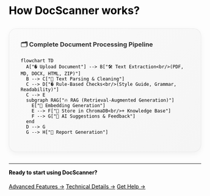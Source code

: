 
<style>
/* Inline CSS to force black text and left align */
* { color: #000000 !important; text-align: left !important; }
p, li, h1, h2, h3, h4, h5, h6 { color: #000000 !important; text-align: left !important; }
.md-content, .md-typeset { text-align: left !important; }
</style>

# How DocScanner works?

<div style="background: linear-gradient(135deg, #fafafa 0%, #f5f5f5 100%); padding: 30px; border-radius: 20px; margin: 30px 0; box-shadow: 0 5px 15px rgba(0,0,0,0.05); border: 1px solid rgba(0,0,0,0.05); text-align: center;">

<div style="margin-bottom: 20px;">
<h3 style="color: #333333 !important; margin: 0; text-shadow: none;">🗂️ Complete Document Processing Pipeline</h3>
</div>

```mermaid
flowchart TD
  A["� Upload Document"] --> B["🛠 Text Extraction<br/>(PDF, MD, DOCX, HTML, ZIP)"]
  B --> C["🧹 Text Parsing & Cleaning"]
  C --> D["� Rule-Based Checks<br/>(Style Guide, Grammar, Readability)"]
  C --> E
  subgraph RAG["🔥 RAG (Retrieval-Augmented Generation)"]
    E["🧠 Embedding Generation"]
    E --> F["💾 Store in ChromaDB<br/>+ Knowledge Base"]
    F --> G["🤖 AI Suggestions & Feedback"]
  end
  D --> G
  G --> H["📑 Report Generation"]
```

</div>

---

**Ready to start using DocScanner?**

<div style="text-align: center; margin-top: 20px;">
  <a href="/features/" class="md-button md-button--primary">Advanced Features →</a>
  <a href="/technology/" class="md-button">Technical Details →</a>
  <a href="/faq/" class="md-button">Get Help →</a>
</div>
